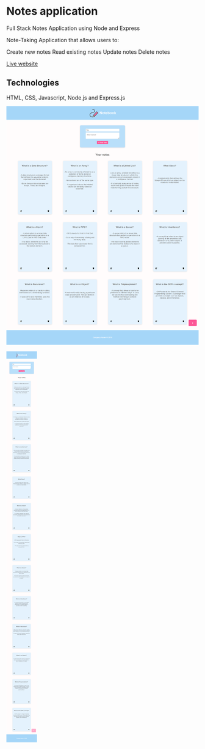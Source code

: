 # Notes application
Full Stack Notes Application using Node and Express

Note-Taking Application that allows users to:

Create new notes
Read existing notes
Update notes
Delete notes

[Live website](https://notes-application-4skb.onrender.com/)

## Technologies
HTML, CSS, Javascript, Node.js and Express.js

![alt text](public/assets/1.png)

![alt text](public/assets/2.png)
